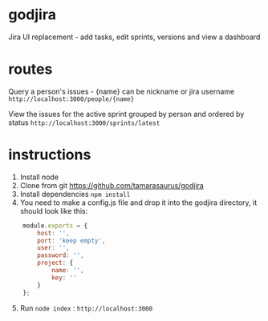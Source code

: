 godjira
=======

Jira UI replacement  - add tasks, edit sprints, versions and view a dashboard


routes
=======

Query a person's issues - {name} can be nickname or jira username
```http://localhost:3000/people/{name}```

View the issues for the active sprint grouped by person and ordered by status
```http://localhost:3000/sprints/latest```


instructions
=======

1. Install node
2. Clone from git https://github.com/tamarasaurus/godjira
3. Install dependencies ```npm install```
4. You need to make a config.js file and drop it into the godjira directory, it should look like this:

```javascript
    module.exports = {
        host: '',
        port: 'keep empty',
        user: '',
        password: '',
        project: {
            name: '',
            key: ''
        }
    };
```

5. Run ```node index``` : ```http://localhost:3000```